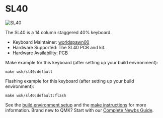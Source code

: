 # SL40

![SL40](https://i.imgur.com/DX5Znfd.png)

The SL40 is a 14 column staggered 40% keyboard.

* Keyboard Maintainer: [worldspawn00](https://github.com/worldspawn00/)
* Hardware Supported: The SL40 PCB and kit.
* Hardware Availability: [PCB](https://github.com/worldspawn00/SL40)

Make example for this keyboard (after setting up your build environment):

    make wsk/sl40:default

Flashing example for this keyboard (after setting up your build environment):

    make wsk/sl40:default:flash

See the [build environment setup](https://docs.qmk.fm/#/getting_started_build_tools) and the [make instructions](https://docs.qmk.fm/#/getting_started_make_guide) for more information. Brand new to QMK? Start with our [Complete Newbs Guide](https://docs.qmk.fm/#/newbs).

